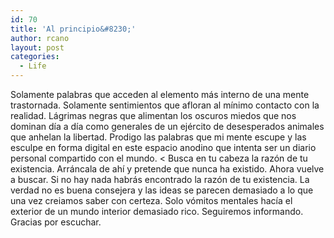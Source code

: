 ```yaml
---
id: 70
title: 'Al principio&#8230;'
author: rcano
layout: post
categories:
  - Life
---
```

<div style="clear: both; text-align: center;">
</div>

Solamente palabras que acceden al elemento más interno de una mente trastornada. Solamente sentimientos que afloran al mínimo contacto con la realidad. Lágrimas negras que alimentan los oscuros miedos que nos dominan día a día como generales de un ejército de desesperados animales que anhelan la libertad. Prodigo las palabras que mi mente escupe y las esculpe en forma digital en este espacio anodino que intenta ser un diario personal compartido con el mundo. < Busca en tu cabeza la razón de tu existencia. Arráncala de ahí y pretende que nunca ha existido. Ahora vuelve a buscar. Si no hay nada habrás encontrado la razón de tu existencia. La verdad no es buena consejera y las ideas se parecen demasiado a lo que una vez creiamos saber con certeza. Solo vómitos mentales hacía el exterior de un mundo interior demasiado rico. Seguiremos informando. Gracias por escuchar.
